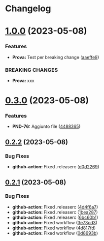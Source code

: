 # Changelog

# [1.0.0](https://github.com/BugliL/NpmBuildAndGithubTestingPlayground/compare/v0.3.0...v1.0.0) (2023-05-08)


### Features

* **Prova:** Test per breaking change ([aaeffe9](https://github.com/BugliL/NpmBuildAndGithubTestingPlayground/commit/aaeffe9332529276987516355d862174a195f85d))


### BREAKING CHANGES

* **Prova:** xxx

# [0.3.0](https://github.com/BugliL/NpmBuildAndGithubTestingPlayground/compare/v0.2.2...v0.3.0) (2023-05-08)


### Features

* **PND-76:** Aggiunto file ([4488365](https://github.com/BugliL/NpmBuildAndGithubTestingPlayground/commit/4488365369cf3fb97d97635d9252b595a8446a6b))

## [0.2.2](https://github.com/BugliL/NpmBuildAndGithubTestingPlayground/compare/v0.2.1...v0.2.2) (2023-05-08)


### Bug Fixes

* **github-action:** Fixed .releaserc ([d0d2269](https://github.com/BugliL/NpmBuildAndGithubTestingPlayground/commit/d0d2269453ce291573ba28110ebf06f3f3981373))

## [0.2.1](https://github.com/BugliL/NpmBuildAndGithubTestingPlayground/compare/v0.2.0...v0.2.1) (2023-05-08)


### Bug Fixes

* **github-action:** Fixed .releaserc ([4d4f6a7](https://github.com/BugliL/NpmBuildAndGithubTestingPlayground/commit/4d4f6a70b4d7c70949fd1bcb32959923c6620b7a))
* **github-action:** Fixed .releaserc ([1bea287](https://github.com/BugliL/NpmBuildAndGithubTestingPlayground/commit/1bea2879a65293edac045d33edfd463006ab561e))
* **github-action:** Fixed .releaserc ([6bc60b1](https://github.com/BugliL/NpmBuildAndGithubTestingPlayground/commit/6bc60b1e5aa3b6e06e9fab5f89fe32d28d4ff840))
* **github-action:** Fixed workflow ([3e73cd3](https://github.com/BugliL/NpmBuildAndGithubTestingPlayground/commit/3e73cd3080deb7c51e3357845f51f02cfac6829d))
* **github-action:** Fixed workflow ([4d817fd](https://github.com/BugliL/NpmBuildAndGithubTestingPlayground/commit/4d817fd34cc5707e43f898da5493b7e78f39944a))
* **github-action:** Fixed workflow ([0d8693b](https://github.com/BugliL/NpmBuildAndGithubTestingPlayground/commit/0d8693b1da59f0a4b79bc75bfa95eed2d3090e61))
